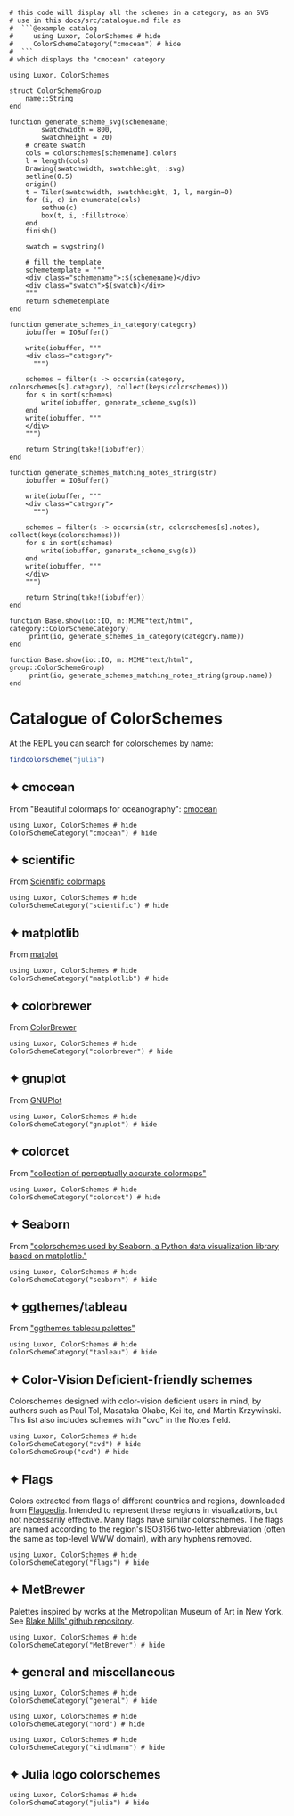 ```@setup catalog
# this code will display all the schemes in a category, as an SVG
# use in this docs/src/catalogue.md file as
#  ```@example catalog
#     using Luxor, ColorSchemes # hide
#     ColorSchemeCategory("cmocean") # hide
#  ```
# which displays the "cmocean" category

using Luxor, ColorSchemes

struct ColorSchemeGroup
    name::String
end

function generate_scheme_svg(schemename;
        swatchwidth = 800,
        swatchheight = 20)
    # create swatch
    cols = colorschemes[schemename].colors
    l = length(cols)
    Drawing(swatchwidth, swatchheight, :svg)
    setline(0.5)
    origin()
    t = Tiler(swatchwidth, swatchheight, 1, l, margin=0)
    for (i, c) in enumerate(cols)
        sethue(c)
        box(t, i, :fillstroke)
    end
    finish()

    swatch = svgstring()

    # fill the template
    schemetemplate = """
    <div class="schemename">:$(schemename)</div>
    <div class="swatch">$(swatch)</div>
    """
    return schemetemplate
end

function generate_schemes_in_category(category)
    iobuffer = IOBuffer()

    write(iobuffer, """
    <div class="category">
      """)

    schemes = filter(s -> occursin(category, colorschemes[s].category), collect(keys(colorschemes)))
    for s in sort(schemes)
        write(iobuffer, generate_scheme_svg(s))
    end
    write(iobuffer, """
    </div>
    """)

    return String(take!(iobuffer))
end

function generate_schemes_matching_notes_string(str)
    iobuffer = IOBuffer()

    write(iobuffer, """
    <div class="category">
      """)

    schemes = filter(s -> occursin(str, colorschemes[s].notes), collect(keys(colorschemes)))
    for s in sort(schemes)
        write(iobuffer, generate_scheme_svg(s))
    end
    write(iobuffer, """
    </div>
    """)

    return String(take!(iobuffer))
end

function Base.show(io::IO, m::MIME"text/html", category::ColorSchemeCategory)
     print(io, generate_schemes_in_category(category.name))
end

function Base.show(io::IO, m::MIME"text/html", group::ColorSchemeGroup)
     print(io, generate_schemes_matching_notes_string(group.name))
end
```

# Catalogue of ColorSchemes

At the REPL you can search for colorschemes by name:

```julia
findcolorscheme("julia")
```

## ✦ cmocean

From "Beautiful colormaps for oceanography": [cmocean](https://matplotlib.org/cmocean/)

```@example catalog
using Luxor, ColorSchemes # hide
ColorSchemeCategory("cmocean") # hide
```

## ✦ scientific

From [Scientific colormaps](http://www.fabiocrameri.ch/colourmaps.php)

```@example catalog
using Luxor, ColorSchemes # hide
ColorSchemeCategory("scientific") # hide
```

## ✦ matplotlib

From [matplot](https://matplotlib.org)

```@example catalog
using Luxor, ColorSchemes # hide
ColorSchemeCategory("matplotlib") # hide
```

## ✦ colorbrewer

From [ColorBrewer](http://colorbrewer2.org/)

```@example catalog
using Luxor, ColorSchemes # hide
ColorSchemeCategory("colorbrewer") # hide
```

## ✦ gnuplot

From [GNUPlot](http://www.gnuplot.info)

```@example catalog
using Luxor, ColorSchemes # hide
ColorSchemeCategory("gnuplot") # hide
```

## ✦ colorcet

From ["collection of perceptually accurate colormaps"](https://colorcet.holoviz.org)

```@example catalog
using Luxor, ColorSchemes # hide
ColorSchemeCategory("colorcet") # hide
```

## ✦ Seaborn

From ["colorschemes used by Seaborn, a Python data visualization library based on matplotlib."](http://seaborn.pydata.org/tutorial/color_palettes.html)

```@example catalog
using Luxor, ColorSchemes # hide
ColorSchemeCategory("seaborn") # hide
```

## ✦ ggthemes/tableau

From ["ggthemes tableau palettes"](https://github.com/jrnold/ggthemes)

```@example catalog
using Luxor, ColorSchemes # hide
ColorSchemeCategory("tableau") # hide
```

## ✦ Color-Vision Deficient-friendly schemes

Colorschemes designed with color-vision deficient users in mind, by authors such as Paul Tol, Masataka Okabe, Kei Ito, and Martin Krzywinski. This list also includes schemes with "cvd" in the Notes field.

```@example catalog
using Luxor, ColorSchemes # hide
ColorSchemeCategory("cvd") # hide
ColorSchemeGroup("cvd") # hide
```

## ✦ Flags

Colors extracted from flags of different countries and regions, downloaded from
[Flagpedia](https://flagpedia.net). Intended to represent these regions in
visualizations, but not necessarily effective. Many flags have similar
colorschemes. The flags are named according to the region's ISO3166 two-letter
abbreviation (often the same as top-level WWW domain), with any hyphens removed.

```@example catalog
using Luxor, ColorSchemes # hide
ColorSchemeCategory("flags") # hide
```

## ✦ MetBrewer

Palettes inspired by works at the Metropolitan Museum of Art
in New York. See [Blake Mills' github
repository](https://github.com/BlakeRMills/MetBrewer).

```@example catalog
using Luxor, ColorSchemes # hide
ColorSchemeCategory("MetBrewer") # hide
```

## ✦ general and miscellaneous

```@example catalog
using Luxor, ColorSchemes # hide
ColorSchemeCategory("general") # hide
```

```@example catalog
using Luxor, ColorSchemes # hide
ColorSchemeCategory("nord") # hide
```

```@example catalog
using Luxor, ColorSchemes # hide
ColorSchemeCategory("kindlmann") # hide
```

## ✦ Julia logo colorschemes

```@example catalog
using Luxor, ColorSchemes # hide
ColorSchemeCategory("julia") # hide
```
